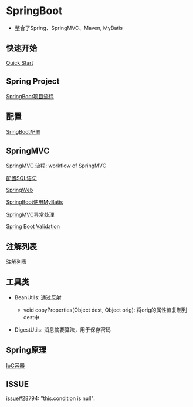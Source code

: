 # SpringBoot

- 整合了Spring、SpringMVC、Maven, MyBatis

## 快速开始

[Quick Start](SpringBoot_QuickStart.md)

## Spring Project

[SpringBoot项目流程](SpringBoot_Project_Workflow.md)

## 配置

[SringBoot配置](SpringBoot_Configuration.md)

## SpringMVC

[SpringMVC 流程](SpringMVC_Workflow.md): workflow of SpringMVC

[配置SQL语句](Java_SpringMVC_Config_SQL.md)

[SpringWeb](SpringBoot_SpringWeb.md)

[SpringBoot使用MyBatis](SpringBoot_MyBatis.md)

[SpringMVC异常处理](SpringMVC_Exception.md)

[Spring Boot Validation](SpringBoot_Validation.md)

## 注解列表

[注解列表](SpringBoot_Annotation_List.md)

## 工具类

- BeanUtils: 通过反射
  - void copyProperties(Object dest, Object orig): 将orig的属性值复制到dest中

- DigestUtils: 消息摘要算法，用于保存密码

## Spring原理

[IoC容器](Spring_IoC_Container.md)

## ISSUE

[issue#28794](https://github.com/spring-projects/spring-boot/issues/28794): "this.condition is null":  